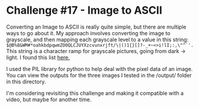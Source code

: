 # Challenge #17 - Image to ASCII

Converting an Image to ASCII is really quite simple, but there are multiple ways to go about it. My approach involves converting the image to grayscale, and then mapping each grayscale level to a value in this string:
```$@B%8&WM#*oahkbdpqwmZO0QLCJUYXzcvunxrjft/\|()1{}[]?-_+~<>i!lI;:,\"^`'.```
This string is a character ramp for grayscale pictures, going from dark -> light. I found this list [here.](http://paulbourke.net/dataformats/asciiart/)

I used the PIL library for python to help deal with the pixel data of an image. You can view the outputs for the three images I tested in the /output/ folder in this directory.

I'm considering revisiting this challenge and making it compatible with a video, but maybe for another time.